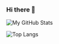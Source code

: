 ### Hi there 👋
![My GitHub Stats](https://github-readme-stats.vercel.app/api?username=cbezmen&count_private=true&show_icons=true&theme=dark)

![Top Langs](https://github-readme-stats.vercel.app/api/top-langs/?username=cbezmen&langs_count=10&theme=dark)

<!--
**cbezmen/cbezmen** is a ✨ _special_ ✨ repository because its `README.md` (this file) appears on your GitHub profile.

Here are some ideas to get you started:

- 🔭 I’m currently working on ...
- 🌱 I’m currently learning ...
- 👯 I’m looking to collaborate on ...
- 🤔 I’m looking for help with ...
- 💬 Ask me about ...
- 📫 How to reach me: ...
- 😄 Pronouns: ...
- ⚡ Fun fact: ...
-->
